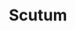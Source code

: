 ---
title: "Scutum"
hashtag: "scutum"
borders:
  - Aquila
  - Sagittarius
  - Serpens Cauda
tags:
  - Constellation
---